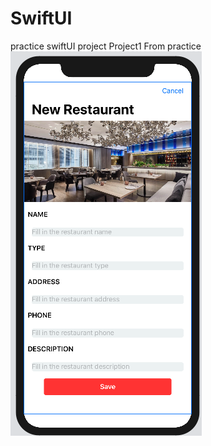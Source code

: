 # SwiftUI
practice swiftUI project
Project1
From practice
![image](https://github.com/JamesMDJ/SwiftUI/blob/master/Project1/Screenshot%202019-11-27_11-10-20-735.png)
